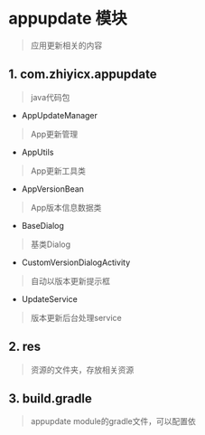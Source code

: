 # appupdate 模块
> 应用更新相关的内容

## 1. com.zhiyicx.appupdate
> java代码包

- AppUpdateManager
> App更新管理

- AppUtils
> App更新工具类

- AppVersionBean
> App版本信息数据类

- BaseDialog
> 基类Dialog

- CustomVersionDialogActivity
> 自动以版本更新提示框

- UpdateService
> 版本更新后台处理service

## 2. res
> 资源的文件夹，存放相关资源

## 3. build.gradle
> appupdate module的gradle文件，可以配置依


























